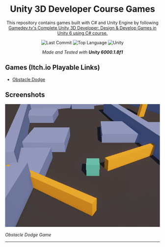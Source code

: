 <div align="center">

# Unity 3D Developer Course Games

This repository contains games built with C# and Unity Engine by following [Gamedev.tv's Complete Unity 3D Developer: Design & Develop Games in Unity 6 using C# course.](https://www.gamedev.tv/courses/unity6-complete-3d)

![Last Commit](https://img.shields.io/github/last-commit/emirbesir/gamedevtv-3d-course?style=flat&logo=git&logoColor=white&color=0080ff)
![Top Language](https://img.shields.io/github/languages/top/emirbesir/gamedevtv-3d-course?style=flat&color=0080ff)
![Unity](https://img.shields.io/badge/Unity-FFFFFF.svg?style=flat&logo=Unity&logoColor=black)

_Made and Tested with **Unity 6000.1.8f1**_

</div>

## Games (Itch.io Playable Links)

- [Obstacle Dodge](https://calippooo.itch.io/obstacle-dodge)

## Screenshots

![Screenshot 1](docs/img/obstacle-dodge-cover.png)

*Obstacle Dodge Game*

---
